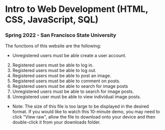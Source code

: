 # Intro to Web Development (HTML, CSS, JavaScript, SQL)

### Spring 2022 - San Francisco State University

The functions of this website are the following:
- Unregistered users must be able create a user account.
2. Registered users must be able to log in.
3. Registered users must be able to log out.
4. Registered users must be able to post an image.
5. Registered users must be able to comment on posts.
6. Registered users must be able to search for image posts
7. Unregistered users must be able to search for image posts.
8. Unregistered user must be able to view individual image posts.

* Note: The size of this file is too large to be displayed in the desired format. If you would like to watch this 10-minute demo, you may need to click "View raw", allow the file to download onto your device and then double-click it from your downloads folder.
